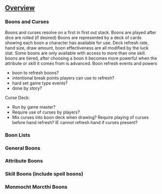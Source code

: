 ## [Overview](https://github.com/Kibrael/RPG/blob/master/python/overview.md)
### Boons and Curses
Boons and curses resolve on a first in first out stack.
Boons are played after dice are rolled (if desired)
Boons are represented by a deck of cards showing each boon a character has available for use.
Deck refresh rate, hand size, draw amount, boon effectiveness are all modified by the luck stat.
Some boons are only available with access to more than one skill.
boons are tiered, after choosing a boon it becomes more powerful when the attribute or skill it comes from is advanced.
Boon refresh events and powers
- boon to refresh boons?
- intentional break points players can use to refresh?
- hard set game type events?
- done by story?

Curse Deck:
- Run by game master?
- Require use of curses by players?
- Mix curses into boon deck when drawing? Require playing of curses before hand refresh? IE cannot refresh hand if curses present?


### Boon Lists

### General Boons

### Attribute Boons

### Skill Boons (include spell boons)

### Monmocht Morcthi Boons